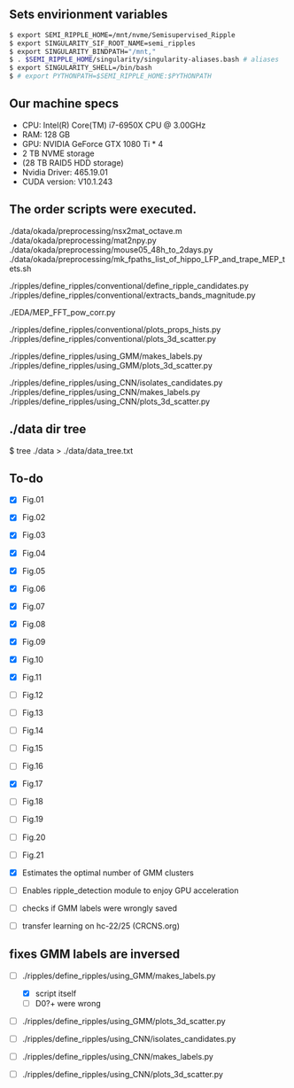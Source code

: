 ## Sets envirionment variables
``` bash
$ export SEMI_RIPPLE_HOME=/mnt/nvme/Semisupervised_Ripple
$ export SINGULARITY_SIF_ROOT_NAME=semi_ripples
$ export SINGULARITY_BINDPATH="/mnt,"
$ . $SEMI_RIPPLE_HOME/singularity/singularity-aliases.bash # aliases
$ export SINGULARITY_SHELL=/bin/bash
$ # export PYTHONPATH=$SEMI_RIPPLE_HOME:$PYTHONPATH
```

## Our machine specs
- CPU: Intel(R) Core(TM) i7-6950X CPU @ 3.00GHz
- RAM: 128 GB
- GPU: NVIDIA GeForce GTX 1080 Ti * 4
- 2 TB NVME storage
- (28 TB RAID5 HDD storage)
- Nvidia Driver: 465.19.01
- CUDA version: V10.1.243


## The order scripts were executed.
./data/okada/preprocessing/nsx2mat_octave.m
./data/okada/preprocessing/mat2npy.py
./data/okada/preprocessing/mouse05_48h_to_2days.py
./data/okada/preprocessing/mk_fpaths_list_of_hippo_LFP_and_trape_MEP_tets.sh

./ripples/define_ripples/conventional/define_ripple_candidates.py
./ripples/define_ripples/conventional/extracts_bands_magnitude.py

./EDA/MEP_FFT_pow_corr.py

./ripples/define_ripples/conventional/plots_props_hists.py
./ripples/define_ripples/conventional/plots_3d_scatter.py
  
./ripples/define_ripples/using_GMM/makes_labels.py
./ripples/define_ripples/using_GMM/plots_3d_scatter.py

./ripples/define_ripples/using_CNN/isolates_candidates.py
./ripples/define_ripples/using_CNN/makes_labels.py
./ripples/define_ripples/using_CNN/plots_3d_scatter.py


## ./data dir tree 
$ tree ./data > ./data/data_tree.txt


## To-do
- [x] Fig.01
- [x] Fig.02
- [x] Fig.03
- [x] Fig.04
- [x] Fig.05
- [x] Fig.06
- [x] Fig.07
- [x] Fig.08
- [x] Fig.09
- [x] Fig.10
- [x] Fig.11
- [ ] Fig.12
- [ ] Fig.13
- [ ] Fig.14
- [ ] Fig.15
- [ ] Fig.16
- [x] Fig.17
- [ ] Fig.18
- [ ] Fig.19
- [ ] Fig.20
- [ ] Fig.21

- [x] Estimates the optimal number of GMM clusters
- [ ] Enables ripple_detection module to enjoy GPU acceleration


- [ ] checks if GMM labels were wrongly saved
- [ ] transfer learning on hc-22/25 (CRCNS.org)


## fixes GMM labels are inversed
- [ ] ./ripples/define_ripples/using_GMM/makes_labels.py
  - [x] script itself
  - [ ] D0?+ were wrong
- [ ] ./ripples/define_ripples/using_GMM/plots_3d_scatter.py

- [ ] ./ripples/define_ripples/using_CNN/isolates_candidates.py
- [ ] ./ripples/define_ripples/using_CNN/makes_labels.py
- [ ] ./ripples/define_ripples/using_CNN/plots_3d_scatter.py
